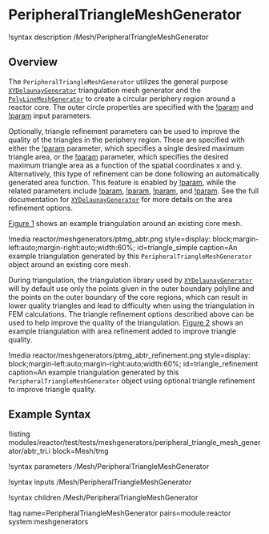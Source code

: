 # PeripheralTriangleMeshGenerator

!syntax description /Mesh/PeripheralTriangleMeshGenerator

## Overview

The `PeripheralTriangleMeshGenerator` utilizes the general purpose [`XYDelaunayGenerator`](XYDelaunayGenerator.md) triangulation mesh generator and the [`PolyLineMeshGenerator`](PolyLineMeshGenerator.md) to create a circular periphery region around a reactor core. The outer circle properties are specified with the [!param](/Mesh/PeripheralTriangleMeshGenerator/peripheral_ring_radius) and [!param](/Mesh/PeripheralTriangleMeshGenerator/peripheral_ring_num_segments) input parameters.

Optionally, triangle refinement parameters can be used to improve the quality of the triangles in the periphery region. These are specified with either the [!param](/Mesh/PeripheralTriangleMeshGenerator/desired_area) parameter, which specifies a single desired maximum triangle area, or the [!param](/Mesh/PeripheralTriangleMeshGenerator/desired_area_func) parameter, which specifies the desired maximum triangle area as a function of the spatial coordinates x and y. Alternatively, this type of refinement can be done following an automatically generated area function. This feature is enabled by [!param](/Mesh/XYDelaunayGenerator/use_auto_area_func), while the related parameters include [!param](/Mesh/XYDelaunayGenerator/auto_area_func_default_size), [!param](/Mesh/XYDelaunayGenerator/auto_area_func_default_size_dist), [!param](/Mesh/XYDelaunayGenerator/auto_area_function_num_points), and [!param](/Mesh/XYDelaunayGenerator/auto_area_function_power). See the full documentation for [`XYDelaunayGenerator`](XYDelaunayGenerator.md) for more details on the area refinement options.

[Figure 1](#triangle_simple) shows an example triangulation around an existing core mesh.

!media reactor/meshgenerators/ptmg_abtr.png
      style=display: block;margin-left:auto;margin-right:auto;width:60%;
      id=triangle_simple
      caption=An example triangulation generated by this `PeripheralTriangleMeshGenerator` object around an existing core mesh.

During triangulation, the triangulation library used by [`XYDelaunayGenerator`](XYDelaunayGenerator.md) will by default use only the points given in the outer boundary polyline and the points on the outer boundary of the core regions, which can result in lower quality triangles and lead to difficulty when using the triangulation in FEM calculations. The triangle refinement options described above can be used to help improve the quality of the triangulation. [Figure 2](#triangle_refinement) shows an example triangulation with area refinement added to improve triangle quality.

!media reactor/meshgenerators/ptmg_abtr_refinement.png
      style=display: block;margin-left:auto;margin-right:auto;width:60%;
      id=triangle_refinement
      caption=An example triangulation generated by this `PeripheralTriangleMeshGenerator` object using optional triangle refinement to improve triangle quality.

## Example Syntax

!listing modules/reactor/test/tests/meshgenerators/peripheral_triangle_mesh_generator/abtr_tri.i block=Mesh/tmg

!syntax parameters /Mesh/PeripheralTriangleMeshGenerator

!syntax inputs /Mesh/PeripheralTriangleMeshGenerator

!syntax children /Mesh/PeripheralTriangleMeshGenerator

!tag name=PeripheralTriangleMeshGenerator pairs=module:reactor system:meshgenerators
